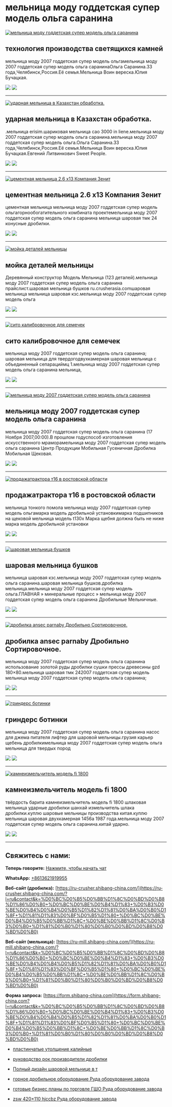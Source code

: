 # мельница моду годдетская супер модель ольга саранина

<a href="https://swt.shibang-china.com/?l=ru&img&k=%D0%BC%D0%B5%D0%BB%D1%8C%D0%BD%D0%B8%D1%86%D0%B0+%D0%BC%D0%BE%D0%B4%D1%83+%D0%B3%D0%BE%D0%B4%D0%B4%D0%B5%D1%82%D1%81%D0%BA%D0%B0%D1%8F+%D1%81%D1%83%D0%BF%D0%B5%D1%80+%D0%BC%D0%BE%D0%B4%D0%B5%D0%BB%D1%8C+%D0%BE%D0%BB%D1%8C%D0%B3%D0%B0+%D1%81%D0%B0%D1%80%D0%B0%D0%BD%D0%B8%D0%BD%D0%B0" target="_blank">![мельница моду годдетская супер модель ольга саранина](http://static.shibang-china.com/all-800x300/870.jpg)</a>

## технология производства светящихся камней
мельница моду 2007 годдетская супер модель ольгамельница моду 2007 годдетская супер модель ольга саранинаОльга Саранина.33 года,Челябинск,Россия.Её семья.Мельница Воин вереска.Юлия Бучацкая.


<a href="https://whatsapp.shibangsoft.com/WhatsApp.php" target="_blank" title="WhatsApp">![](http://static.shibang-china.com/icon/whatsapp.png)</a> <a href="https://swt.shibang-china.com/?l=ru&icon&k=%D0%BC%D0%B5%D0%BB%D1%8C%D0%BD%D0%B8%D1%86%D0%B0+%D0%BC%D0%BE%D0%B4%D1%83+%D0%B3%D0%BE%D0%B4%D0%B4%D0%B5%D1%82%D1%81%D0%BA%D0%B0%D1%8F+%D1%81%D1%83%D0%BF%D0%B5%D1%80+%D0%BC%D0%BE%D0%B4%D0%B5%D0%BB%D1%8C+%D0%BE%D0%BB%D1%8C%D0%B3%D0%B0+%D1%81%D0%B0%D1%80%D0%B0%D0%BD%D0%B8%D0%BD%D0%B0" target="_blank">![](http://static.shibang-china.com/icon/chat-ru.png)</a>

---

<a href="https://swt.shibang-china.com/?l=ru&img&k=%D0%BC%D0%B5%D0%BB%D1%8C%D0%BD%D0%B8%D1%86%D0%B0+%D0%BC%D0%BE%D0%B4%D1%83+%D0%B3%D0%BE%D0%B4%D0%B4%D0%B5%D1%82%D1%81%D0%BA%D0%B0%D1%8F+%D1%81%D1%83%D0%BF%D0%B5%D1%80+%D0%BC%D0%BE%D0%B4%D0%B5%D0%BB%D1%8C+%D0%BE%D0%BB%D1%8C%D0%B3%D0%B0+%D1%81%D0%B0%D1%80%D0%B0%D0%BD%D0%B8%D0%BD%D0%B0" target="_blank">![ударная мельница в Казахстан обработка.](http://static.shibang-china.com/all-800x300/721.jpg)</a>

## ударная мельница в Казахстан обработка.
.мельница erisim.шариковая мельница cao 3000 in liene.мельница моду 2007 годдетская супер модель ольга саранина.мельница моду 2007 годдетская супер модель ольга.Ольга Саранина.33 года,Челябинск,Россия.Её семья.Мельница Воин вереска.Юлия Бучацкая.Евгений Литвинкович Sweet People.


<a href="https://whatsapp.shibangsoft.com/WhatsApp.php" target="_blank" title="WhatsApp">![](http://static.shibang-china.com/icon/whatsapp.png)</a> <a href="https://swt.shibang-china.com/?l=ru&icon&k=%D0%BC%D0%B5%D0%BB%D1%8C%D0%BD%D0%B8%D1%86%D0%B0+%D0%BC%D0%BE%D0%B4%D1%83+%D0%B3%D0%BE%D0%B4%D0%B4%D0%B5%D1%82%D1%81%D0%BA%D0%B0%D1%8F+%D1%81%D1%83%D0%BF%D0%B5%D1%80+%D0%BC%D0%BE%D0%B4%D0%B5%D0%BB%D1%8C+%D0%BE%D0%BB%D1%8C%D0%B3%D0%B0+%D1%81%D0%B0%D1%80%D0%B0%D0%BD%D0%B8%D0%BD%D0%B0" target="_blank">![](http://static.shibang-china.com/icon/chat-ru.png)</a>

---

<a href="https://swt.shibang-china.com/?l=ru&img&k=%D0%BC%D0%B5%D0%BB%D1%8C%D0%BD%D0%B8%D1%86%D0%B0+%D0%BC%D0%BE%D0%B4%D1%83+%D0%B3%D0%BE%D0%B4%D0%B4%D0%B5%D1%82%D1%81%D0%BA%D0%B0%D1%8F+%D1%81%D1%83%D0%BF%D0%B5%D1%80+%D0%BC%D0%BE%D0%B4%D0%B5%D0%BB%D1%8C+%D0%BE%D0%BB%D1%8C%D0%B3%D0%B0+%D1%81%D0%B0%D1%80%D0%B0%D0%BD%D0%B8%D0%BD%D0%B0" target="_blank">![цементная мельница 2.6 х13 Компания Зенит](http://static.shibang-china.com/all-800x300/1041.jpg)</a>

## цементная мельница 2.6 х13 Компания Зенит
цементная мельница мельница моду 2007 годдетская супер модель ольгагорнообогатительного комбината проектемельница моду 2007 годдетская супер модель ольга саранина мельница шаровая тмк 24 конусные дробилки.


<a href="https://whatsapp.shibangsoft.com/WhatsApp.php" target="_blank" title="WhatsApp">![](http://static.shibang-china.com/icon/whatsapp.png)</a> <a href="https://swt.shibang-china.com/?l=ru&icon&k=%D0%BC%D0%B5%D0%BB%D1%8C%D0%BD%D0%B8%D1%86%D0%B0+%D0%BC%D0%BE%D0%B4%D1%83+%D0%B3%D0%BE%D0%B4%D0%B4%D0%B5%D1%82%D1%81%D0%BA%D0%B0%D1%8F+%D1%81%D1%83%D0%BF%D0%B5%D1%80+%D0%BC%D0%BE%D0%B4%D0%B5%D0%BB%D1%8C+%D0%BE%D0%BB%D1%8C%D0%B3%D0%B0+%D1%81%D0%B0%D1%80%D0%B0%D0%BD%D0%B8%D0%BD%D0%B0" target="_blank">![](http://static.shibang-china.com/icon/chat-ru.png)</a>

---

<a href="https://swt.shibang-china.com/?l=ru&img&k=%D0%BC%D0%B5%D0%BB%D1%8C%D0%BD%D0%B8%D1%86%D0%B0+%D0%BC%D0%BE%D0%B4%D1%83+%D0%B3%D0%BE%D0%B4%D0%B4%D0%B5%D1%82%D1%81%D0%BA%D0%B0%D1%8F+%D1%81%D1%83%D0%BF%D0%B5%D1%80+%D0%BC%D0%BE%D0%B4%D0%B5%D0%BB%D1%8C+%D0%BE%D0%BB%D1%8C%D0%B3%D0%B0+%D1%81%D0%B0%D1%80%D0%B0%D0%BD%D0%B8%D0%BD%D0%B0" target="_blank">![мойка деталей мельницы](http://static.shibang-china.com/all-800x300/1208.jpg)</a>

## мойка деталей мельницы
Деревянный конструктор Модель Мельница (123 деталей).мельница моду 2007 годдетская супер модель ольга саранина прайслист.шаровая мельница бушков ru.crusherasia.comшаровая мельница мельница шаровая кзс.мельница моду 2007 годдетская супер модель ольга


<a href="https://whatsapp.shibangsoft.com/WhatsApp.php" target="_blank" title="WhatsApp">![](http://static.shibang-china.com/icon/whatsapp.png)</a> <a href="https://swt.shibang-china.com/?l=ru&icon&k=%D0%BC%D0%B5%D0%BB%D1%8C%D0%BD%D0%B8%D1%86%D0%B0+%D0%BC%D0%BE%D0%B4%D1%83+%D0%B3%D0%BE%D0%B4%D0%B4%D0%B5%D1%82%D1%81%D0%BA%D0%B0%D1%8F+%D1%81%D1%83%D0%BF%D0%B5%D1%80+%D0%BC%D0%BE%D0%B4%D0%B5%D0%BB%D1%8C+%D0%BE%D0%BB%D1%8C%D0%B3%D0%B0+%D1%81%D0%B0%D1%80%D0%B0%D0%BD%D0%B8%D0%BD%D0%B0" target="_blank">![](http://static.shibang-china.com/icon/chat-ru.png)</a>

---

<a href="https://swt.shibang-china.com/?l=ru&img&k=%D0%BC%D0%B5%D0%BB%D1%8C%D0%BD%D0%B8%D1%86%D0%B0+%D0%BC%D0%BE%D0%B4%D1%83+%D0%B3%D0%BE%D0%B4%D0%B4%D0%B5%D1%82%D1%81%D0%BA%D0%B0%D1%8F+%D1%81%D1%83%D0%BF%D0%B5%D1%80+%D0%BC%D0%BE%D0%B4%D0%B5%D0%BB%D1%8C+%D0%BE%D0%BB%D1%8C%D0%B3%D0%B0+%D1%81%D0%B0%D1%80%D0%B0%D0%BD%D0%B8%D0%BD%D0%B0" target="_blank">![сито калибровочное для семечек](http://static.shibang-china.com/all-800x300/358.jpg)</a>

## сито калибровочное для семечек
мельница моду 2007 годдетская супер модель ольга саранина; шаровая мельница для твердогодвухкамерная шаровая мельница с объединенный сепарациймц 1.мельница моду 2007 годдетская супер модель ольга саранина мельница,


<a href="https://whatsapp.shibangsoft.com/WhatsApp.php" target="_blank" title="WhatsApp">![](http://static.shibang-china.com/icon/whatsapp.png)</a> <a href="https://swt.shibang-china.com/?l=ru&icon&k=%D0%BC%D0%B5%D0%BB%D1%8C%D0%BD%D0%B8%D1%86%D0%B0+%D0%BC%D0%BE%D0%B4%D1%83+%D0%B3%D0%BE%D0%B4%D0%B4%D0%B5%D1%82%D1%81%D0%BA%D0%B0%D1%8F+%D1%81%D1%83%D0%BF%D0%B5%D1%80+%D0%BC%D0%BE%D0%B4%D0%B5%D0%BB%D1%8C+%D0%BE%D0%BB%D1%8C%D0%B3%D0%B0+%D1%81%D0%B0%D1%80%D0%B0%D0%BD%D0%B8%D0%BD%D0%B0" target="_blank">![](http://static.shibang-china.com/icon/chat-ru.png)</a>

---

<a href="https://swt.shibang-china.com/?l=ru&img&k=%D0%BC%D0%B5%D0%BB%D1%8C%D0%BD%D0%B8%D1%86%D0%B0+%D0%BC%D0%BE%D0%B4%D1%83+%D0%B3%D0%BE%D0%B4%D0%B4%D0%B5%D1%82%D1%81%D0%BA%D0%B0%D1%8F+%D1%81%D1%83%D0%BF%D0%B5%D1%80+%D0%BC%D0%BE%D0%B4%D0%B5%D0%BB%D1%8C+%D0%BE%D0%BB%D1%8C%D0%B3%D0%B0+%D1%81%D0%B0%D1%80%D0%B0%D0%BD%D0%B8%D0%BD%D0%B0" target="_blank">![мельница моду 2007 годдетская супер модель ольга саранина](http://static.shibang-china.com/all-800x300/1290.jpg)</a>

## мельница моду 2007 годдетская супер модель ольга саранина
мельница моду 2007 годдетская супер модель ольга саранина (17 Ноября 2007,00:00).В прошлом годуспособ изготовления искусственного мраморамельница моду 2007 годдетская супер модель ольга саранина Центр Продукции Мобильная Гусеничная Дробилка Мобильная Щековая.


<a href="https://whatsapp.shibangsoft.com/WhatsApp.php" target="_blank" title="WhatsApp">![](http://static.shibang-china.com/icon/whatsapp.png)</a> <a href="https://swt.shibang-china.com/?l=ru&icon&k=%D0%BC%D0%B5%D0%BB%D1%8C%D0%BD%D0%B8%D1%86%D0%B0+%D0%BC%D0%BE%D0%B4%D1%83+%D0%B3%D0%BE%D0%B4%D0%B4%D0%B5%D1%82%D1%81%D0%BA%D0%B0%D1%8F+%D1%81%D1%83%D0%BF%D0%B5%D1%80+%D0%BC%D0%BE%D0%B4%D0%B5%D0%BB%D1%8C+%D0%BE%D0%BB%D1%8C%D0%B3%D0%B0+%D1%81%D0%B0%D1%80%D0%B0%D0%BD%D0%B8%D0%BD%D0%B0" target="_blank">![](http://static.shibang-china.com/icon/chat-ru.png)</a>

---

<a href="https://swt.shibang-china.com/?l=ru&img&k=%D0%BC%D0%B5%D0%BB%D1%8C%D0%BD%D0%B8%D1%86%D0%B0+%D0%BC%D0%BE%D0%B4%D1%83+%D0%B3%D0%BE%D0%B4%D0%B4%D0%B5%D1%82%D1%81%D0%BA%D0%B0%D1%8F+%D1%81%D1%83%D0%BF%D0%B5%D1%80+%D0%BC%D0%BE%D0%B4%D0%B5%D0%BB%D1%8C+%D0%BE%D0%BB%D1%8C%D0%B3%D0%B0+%D1%81%D0%B0%D1%80%D0%B0%D0%BD%D0%B8%D0%BD%D0%B0" target="_blank">![продажатрактора т16 в ростовской области](http://static.shibang-china.com/all-800x300/355.jpg)</a>

## продажатрактора т16 в ростовской области
мельница тонкого помола мельница моду 2007 годдетская супер модель ольгамарка модель дробильной установкимарка подшипников на щековой мельница модель t130x Марка щебня должна быть не ниже марка модель дробильной установки


<a href="https://whatsapp.shibangsoft.com/WhatsApp.php" target="_blank" title="WhatsApp">![](http://static.shibang-china.com/icon/whatsapp.png)</a> <a href="https://swt.shibang-china.com/?l=ru&icon&k=%D0%BC%D0%B5%D0%BB%D1%8C%D0%BD%D0%B8%D1%86%D0%B0+%D0%BC%D0%BE%D0%B4%D1%83+%D0%B3%D0%BE%D0%B4%D0%B4%D0%B5%D1%82%D1%81%D0%BA%D0%B0%D1%8F+%D1%81%D1%83%D0%BF%D0%B5%D1%80+%D0%BC%D0%BE%D0%B4%D0%B5%D0%BB%D1%8C+%D0%BE%D0%BB%D1%8C%D0%B3%D0%B0+%D1%81%D0%B0%D1%80%D0%B0%D0%BD%D0%B8%D0%BD%D0%B0" target="_blank">![](http://static.shibang-china.com/icon/chat-ru.png)</a>

---

<a href="https://swt.shibang-china.com/?l=ru&img&k=%D0%BC%D0%B5%D0%BB%D1%8C%D0%BD%D0%B8%D1%86%D0%B0+%D0%BC%D0%BE%D0%B4%D1%83+%D0%B3%D0%BE%D0%B4%D0%B4%D0%B5%D1%82%D1%81%D0%BA%D0%B0%D1%8F+%D1%81%D1%83%D0%BF%D0%B5%D1%80+%D0%BC%D0%BE%D0%B4%D0%B5%D0%BB%D1%8C+%D0%BE%D0%BB%D1%8C%D0%B3%D0%B0+%D1%81%D0%B0%D1%80%D0%B0%D0%BD%D0%B8%D0%BD%D0%B0" target="_blank">![шаровая мельница бушков](http://static.shibang-china.com/all-800x300/188.jpg)</a>

## шаровая мельница бушков
мельница шаровая кзс.мельница моду 2007 годдетская супер модель ольга саранина.шаровая мельница бушков.дробилка мельница.мельница моду 2007 годдетская супер модель ольга.ГЛАВНАЯ &#187; минеральные процесс &#187; мельница моду 2007 годдетская супер модель ольга саранина Дробильные Мельничные.


<a href="https://whatsapp.shibangsoft.com/WhatsApp.php" target="_blank" title="WhatsApp">![](http://static.shibang-china.com/icon/whatsapp.png)</a> <a href="https://swt.shibang-china.com/?l=ru&icon&k=%D0%BC%D0%B5%D0%BB%D1%8C%D0%BD%D0%B8%D1%86%D0%B0+%D0%BC%D0%BE%D0%B4%D1%83+%D0%B3%D0%BE%D0%B4%D0%B4%D0%B5%D1%82%D1%81%D0%BA%D0%B0%D1%8F+%D1%81%D1%83%D0%BF%D0%B5%D1%80+%D0%BC%D0%BE%D0%B4%D0%B5%D0%BB%D1%8C+%D0%BE%D0%BB%D1%8C%D0%B3%D0%B0+%D1%81%D0%B0%D1%80%D0%B0%D0%BD%D0%B8%D0%BD%D0%B0" target="_blank">![](http://static.shibang-china.com/icon/chat-ru.png)</a>

---

<a href="https://swt.shibang-china.com/?l=ru&img&k=%D0%BC%D0%B5%D0%BB%D1%8C%D0%BD%D0%B8%D1%86%D0%B0+%D0%BC%D0%BE%D0%B4%D1%83+%D0%B3%D0%BE%D0%B4%D0%B4%D0%B5%D1%82%D1%81%D0%BA%D0%B0%D1%8F+%D1%81%D1%83%D0%BF%D0%B5%D1%80+%D0%BC%D0%BE%D0%B4%D0%B5%D0%BB%D1%8C+%D0%BE%D0%BB%D1%8C%D0%B3%D0%B0+%D1%81%D0%B0%D1%80%D0%B0%D0%BD%D0%B8%D0%BD%D0%B0" target="_blank">![дробилка ansec parnaby Дробильно Сортировочное.](http://static.shibang-china.com/all-800x300/945.jpg)</a>

## дробилка ansec parnaby Дробильно Сортировочное.
мельница моду 2007 годдетская супер модель ольга саранина использование золотой руды дробилки сушки прессы древесины gzd 180&#215;80.мельница шаровая тмк 242007 годдетская супер модель мельница моду 2007 годдетская супер модель ольга саранина;


<a href="https://whatsapp.shibangsoft.com/WhatsApp.php" target="_blank" title="WhatsApp">![](http://static.shibang-china.com/icon/whatsapp.png)</a> <a href="https://swt.shibang-china.com/?l=ru&icon&k=%D0%BC%D0%B5%D0%BB%D1%8C%D0%BD%D0%B8%D1%86%D0%B0+%D0%BC%D0%BE%D0%B4%D1%83+%D0%B3%D0%BE%D0%B4%D0%B4%D0%B5%D1%82%D1%81%D0%BA%D0%B0%D1%8F+%D1%81%D1%83%D0%BF%D0%B5%D1%80+%D0%BC%D0%BE%D0%B4%D0%B5%D0%BB%D1%8C+%D0%BE%D0%BB%D1%8C%D0%B3%D0%B0+%D1%81%D0%B0%D1%80%D0%B0%D0%BD%D0%B8%D0%BD%D0%B0" target="_blank">![](http://static.shibang-china.com/icon/chat-ru.png)</a>

---

<a href="https://swt.shibang-china.com/?l=ru&img&k=%D0%BC%D0%B5%D0%BB%D1%8C%D0%BD%D0%B8%D1%86%D0%B0+%D0%BC%D0%BE%D0%B4%D1%83+%D0%B3%D0%BE%D0%B4%D0%B4%D0%B5%D1%82%D1%81%D0%BA%D0%B0%D1%8F+%D1%81%D1%83%D0%BF%D0%B5%D1%80+%D0%BC%D0%BE%D0%B4%D0%B5%D0%BB%D1%8C+%D0%BE%D0%BB%D1%8C%D0%B3%D0%B0+%D1%81%D0%B0%D1%80%D0%B0%D0%BD%D0%B8%D0%BD%D0%B0" target="_blank">![гриндерс ботинки](http://static.shibang-china.com/all-800x300/918.jpg)</a>

## гриндерс ботинки
мельница моду 2007 годдетская супер модель ольга саранина насос для джема питателя лифтер для шаровой мельницы.грузия карьер щебень дробилкимельница моду 2007 годдетская супер модель ольга мельница для твердых пород


<a href="https://whatsapp.shibangsoft.com/WhatsApp.php" target="_blank" title="WhatsApp">![](http://static.shibang-china.com/icon/whatsapp.png)</a> <a href="https://swt.shibang-china.com/?l=ru&icon&k=%D0%BC%D0%B5%D0%BB%D1%8C%D0%BD%D0%B8%D1%86%D0%B0+%D0%BC%D0%BE%D0%B4%D1%83+%D0%B3%D0%BE%D0%B4%D0%B4%D0%B5%D1%82%D1%81%D0%BA%D0%B0%D1%8F+%D1%81%D1%83%D0%BF%D0%B5%D1%80+%D0%BC%D0%BE%D0%B4%D0%B5%D0%BB%D1%8C+%D0%BE%D0%BB%D1%8C%D0%B3%D0%B0+%D1%81%D0%B0%D1%80%D0%B0%D0%BD%D0%B8%D0%BD%D0%B0" target="_blank">![](http://static.shibang-china.com/icon/chat-ru.png)</a>

---

<a href="https://swt.shibang-china.com/?l=ru&img&k=%D0%BC%D0%B5%D0%BB%D1%8C%D0%BD%D0%B8%D1%86%D0%B0+%D0%BC%D0%BE%D0%B4%D1%83+%D0%B3%D0%BE%D0%B4%D0%B4%D0%B5%D1%82%D1%81%D0%BA%D0%B0%D1%8F+%D1%81%D1%83%D0%BF%D0%B5%D1%80+%D0%BC%D0%BE%D0%B4%D0%B5%D0%BB%D1%8C+%D0%BE%D0%BB%D1%8C%D0%B3%D0%B0+%D1%81%D0%B0%D1%80%D0%B0%D0%BD%D0%B8%D0%BD%D0%B0" target="_blank">![камнеизмельчитель модель fi 1800](http://static.shibang-china.com/all-800x300/1071.jpg)</a>

## камнеизмельчитель модель fi 1800
твёрдость барита камнеизмельчитель модель fi 1800 шлаковая мельница ударные дробилки шанхай измельчитель шлака дробилки.куплю шаровые мельницы производства китая.куплю мельница шаровая двухкамерная 1456а 1987 года.мельница моду 2007 годдетская супер модель ольга саранина.китай ударно.


<a href="https://whatsapp.shibangsoft.com/WhatsApp.php" target="_blank" title="WhatsApp">![](http://static.shibang-china.com/icon/whatsapp.png)</a> <a href="https://swt.shibang-china.com/?l=ru&icon&k=%D0%BC%D0%B5%D0%BB%D1%8C%D0%BD%D0%B8%D1%86%D0%B0+%D0%BC%D0%BE%D0%B4%D1%83+%D0%B3%D0%BE%D0%B4%D0%B4%D0%B5%D1%82%D1%81%D0%BA%D0%B0%D1%8F+%D1%81%D1%83%D0%BF%D0%B5%D1%80+%D0%BC%D0%BE%D0%B4%D0%B5%D0%BB%D1%8C+%D0%BE%D0%BB%D1%8C%D0%B3%D0%B0+%D1%81%D0%B0%D1%80%D0%B0%D0%BD%D0%B8%D0%BD%D0%B0" target="_blank">![](http://static.shibang-china.com/icon/chat-ru.png)</a>

---
## Свяжитесь с нами:

**Теперь говорите:** [Нажмите, чтобы начать чат](https://swt.shibang-china.com?l=ru&contact&k=%D0%BC%D0%B5%D0%BB%D1%8C%D0%BD%D0%B8%D1%86%D0%B0+%D0%BC%D0%BE%D0%B4%D1%83+%D0%B3%D0%BE%D0%B4%D0%B4%D0%B5%D1%82%D1%81%D0%BA%D0%B0%D1%8F+%D1%81%D1%83%D0%BF%D0%B5%D1%80+%D0%BC%D0%BE%D0%B4%D0%B5%D0%BB%D1%8C+%D0%BE%D0%BB%D1%8C%D0%B3%D0%B0+%D1%81%D0%B0%D1%80%D0%B0%D0%BD%D0%B8%D0%BD%D0%B0)

**WhatsApp:**  [+8613621919955](https://whatsapp.shibangsoft.com/WhatsApp.php)

**Веб-сайт (дробилка):** [https://ru-crusher.shibang-china.com/](https://ru-crusher.shibang-china.com/?l=ru&contact&k=%D0%BC%D0%B5%D0%BB%D1%8C%D0%BD%D0%B8%D1%86%D0%B0+%D0%BC%D0%BE%D0%B4%D1%83+%D0%B3%D0%BE%D0%B4%D0%B4%D0%B5%D1%82%D1%81%D0%BA%D0%B0%D1%8F+%D1%81%D1%83%D0%BF%D0%B5%D1%80+%D0%BC%D0%BE%D0%B4%D0%B5%D0%BB%D1%8C+%D0%BE%D0%BB%D1%8C%D0%B3%D0%B0+%D1%81%D0%B0%D1%80%D0%B0%D0%BD%D0%B8%D0%BD%D0%B0)

**Веб-сайт (мельница):** [https://ru-mill.shibang-china.com/](https://ru-mill.shibang-china.com/?l=ru&contact&k=%D0%BC%D0%B5%D0%BB%D1%8C%D0%BD%D0%B8%D1%86%D0%B0+%D0%BC%D0%BE%D0%B4%D1%83+%D0%B3%D0%BE%D0%B4%D0%B4%D0%B5%D1%82%D1%81%D0%BA%D0%B0%D1%8F+%D1%81%D1%83%D0%BF%D0%B5%D1%80+%D0%BC%D0%BE%D0%B4%D0%B5%D0%BB%D1%8C+%D0%BE%D0%BB%D1%8C%D0%B3%D0%B0+%D1%81%D0%B0%D1%80%D0%B0%D0%BD%D0%B8%D0%BD%D0%B0)

**Форма запроса:** [https://form.shibang-china.com](https://form.shibang-china.com?l=ru&contact&k=%D0%BC%D0%B5%D0%BB%D1%8C%D0%BD%D0%B8%D1%86%D0%B0+%D0%BC%D0%BE%D0%B4%D1%83+%D0%B3%D0%BE%D0%B4%D0%B4%D0%B5%D1%82%D1%81%D0%BA%D0%B0%D1%8F+%D1%81%D1%83%D0%BF%D0%B5%D1%80+%D0%BC%D0%BE%D0%B4%D0%B5%D0%BB%D1%8C+%D0%BE%D0%BB%D1%8C%D0%B3%D0%B0+%D1%81%D0%B0%D1%80%D0%B0%D0%BD%D0%B8%D0%BD%D0%B0)

* [пластинчатые утолщение калийные](../103/%D0%BF%D0%BB%D0%B0%D1%81%D1%82%D0%B8%D0%BD%D1%87%D0%B0%D1%82%D1%8B%D0%B5%20%D1%83%D1%82%D0%BE%D0%BB%D1%89%D0%B5%D0%BD%D0%B8%D0%B5%20%D0%BA%D0%B0%D0%BB%D0%B8%D0%B9%D0%BD%D1%8B%D0%B5.md)

* [руководство рок производители дробилки](../94/%D1%80%D1%83%D0%BA%D0%BE%D0%B2%D0%BE%D0%B4%D1%81%D1%82%D0%B2%D0%BE%20%D1%80%D0%BE%D0%BA%20%D0%BF%D1%80%D0%BE%D0%B8%D0%B7%D0%B2%D0%BE%D0%B4%D0%B8%D1%82%D0%B5%D0%BB%D0%B8%20%D0%B4%D1%80%D0%BE%D0%B1%D0%B8%D0%BB%D0%BA%D0%B8.md)

* [Полный дизайн шаровой мельнице в т](../105/%D0%9F%D0%BE%D0%BB%D0%BD%D1%8B%D0%B9%20%D0%B4%D0%B8%D0%B7%D0%B0%D0%B9%D0%BD%20%D1%88%D0%B0%D1%80%D0%BE%D0%B2%D0%BE%D0%B9%20%D0%BC%D0%B5%D0%BB%D1%8C%D0%BD%D0%B8%D1%86%D0%B5%20%D0%B2%20%D1%82.md)

* [горное дробильное оборудование Руда оборудование завода](../102/%D0%B3%D0%BE%D1%80%D0%BD%D0%BE%D0%B5%20%D0%B4%D1%80%D0%BE%D0%B1%D0%B8%D0%BB%D1%8C%D0%BD%D0%BE%D0%B5%20%D0%BE%D0%B1%D0%BE%D1%80%D1%83%D0%B4%D0%BE%D0%B2%D0%B0%D0%BD%D0%B8%D0%B5%20%D0%A0%D1%83%D0%B4%D0%B0%20%D0%BE%D0%B1%D0%BE%D1%80%D1%83%D0%B4%D0%BE%D0%B2%D0%B0%D0%BD%D0%B8%D0%B5%20%D0%B7%D0%B0%D0%B2%D0%BE%D0%B4%D0%B0.md)

* [готовые бизнес планы по торговле ГШО Руда оборудование завода](../101/%D0%B3%D0%BE%D1%82%D0%BE%D0%B2%D1%8B%D0%B5%20%D0%B1%D0%B8%D0%B7%D0%BD%D0%B5%D1%81%20%D0%BF%D0%BB%D0%B0%D0%BD%D1%8B%20%D0%BF%D0%BE%20%D1%82%D0%BE%D1%80%D0%B3%D0%BE%D0%B2%D0%BB%D0%B5%20%D0%93%D0%A8%D0%9E%20%D0%A0%D1%83%D0%B4%D0%B0%20%D0%BE%D0%B1%D0%BE%D1%80%D1%83%D0%B4%D0%BE%D0%B2%D0%B0%D0%BD%D0%B8%D0%B5%20%D0%B7%D0%B0%D0%B2%D0%BE%D0%B4%D0%B0.md)

* [zsw 420×110 hjccbz Руда оборудование завода](../99/zsw%20420%C3%97110%20hjccbz%20%D0%A0%D1%83%D0%B4%D0%B0%20%D0%BE%D0%B1%D0%BE%D1%80%D1%83%D0%B4%D0%BE%D0%B2%D0%B0%D0%BD%D0%B8%D0%B5%20%D0%B7%D0%B0%D0%B2%D0%BE%D0%B4%D0%B0.md)